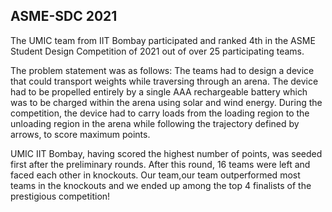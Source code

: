 ## ASME-SDC 2021

The UMIC team from IIT Bombay participated and ranked 4th in the ASME Student Design Competition of 2021 out of over 25 participating teams.

<div class="image-1">
<content-image src="competitions/asme-2021-2.jpeg" alt="" ></content-image>
</div>

The problem statement was as follows: The teams had to design a device that could transport weights while traversing through an arena. The device had to be propelled entirely by a single AAA rechargeable battery which was to be charged within the arena using solar and wind energy. During the competition, the device had to carry loads from the loading region to the unloading region in the arena while following the trajectory defined by arrows, to score maximum points.

<div class="image-1">
<content-image src="competitions/asme-2021-3.png" alt="" ></content-image>
</div>

UMIC IIT Bombay, having scored the highest number of points, was seeded first after the preliminary rounds. After this round, 16 teams were left and faced each other in knockouts. Our team,our team outperformed most teams in the knockouts and we ended up among the top 4 finalists of the prestigious competition!

